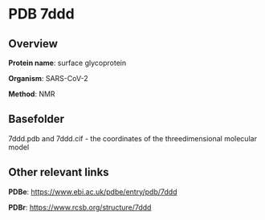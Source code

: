 # PDB 7ddd

## Overview

**Protein name**: surface glycoprotein

**Organism**: SARS-CoV-2

**Method**: NMR



## Basefolder

7ddd.pdb and 7ddd.cif - the coordinates of the threedimensional molecular model



## Other relevant links 
**PDBe**:  https://www.ebi.ac.uk/pdbe/entry/pdb/7ddd
 
**PDBr**: https://www.rcsb.org/structure/7ddd 
